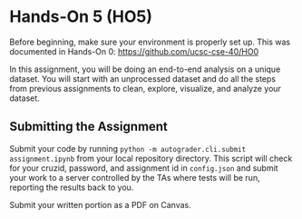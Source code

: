 # Hands-On 5 (HO5)

Before beginning, make sure your environment is properly set up.
This was documented in Hands-On 0: https://github.com/ucsc-cse-40/HO0

In this assignment, you will be doing an end-to-end analysis on a unique dataset.
You will start with an unprocessed dataset and do all the steps from previous assignments to clean, explore, visualize, and analyze your dataset.

## Submitting the Assignment

Submit your code by running `python -m autograder.cli.submit assignment.ipynb` from your local repository directory.
This script will check for your cruzid, password, and assignment id in `config.json`
and submit your work to a server controlled by the TAs where tests will be run, reporting the results back to you.

Submit your written portion as a PDF on Canvas.
